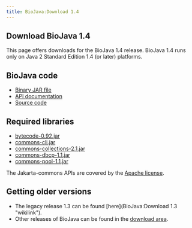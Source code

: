 ```yaml
---
title: BioJava:Download 1.4
---
```


Download BioJava 1.4
--------------------

This page offers downloads for the BioJava 1.4 release. BioJava 1.4 runs
only on Java 2 Standard Edition 1.4 (or later) platforms.

BioJava code
------------

-   [Binary JAR
    file](http://www.biojava.org/download/binaries/biojava-1.4.jar)
-   [API
    documentation](http://www.biojava.org/download/docs/biojava-docs-1.4.tar.gz)
-   [Source
    code](http://www.biojava.org/download/source/biojava-1.4.tar.gz)

Required libraries
------------------

-   [bytecode-0.92.jar](http://www.biojava.org/download/binaries/bytecode-0.92.jar)
-   [commons-cli.jar](http://www.biojava.org/download/binaries/commons-cli.jar)
-   [commons-collections-2.1.jar](http://www.biojava.org/download/binaries/commons-collections-2.1.jar)
-   [commons-dbcp-1.1.jar](http://www.biojava.org/download/binaries/commons-dbcp-1.1.jar)
-   [commons-pool-1.1.jar](http://www.biojava.org/download/binaries/commons-pool-1.1.jar)

The Jakarta-commons APIs are covered by the [Apache
license](http://www.biojava.org/download/binaries/LICENSE.COMMONS).

Getting older versions
----------------------

-   The legacy release 1.3 can be found
    [here](BioJava:Download 1.3 "wikilink").
-   Other releases of BioJava can be found in the [download
    area](http://www.biojava.org/download/).

